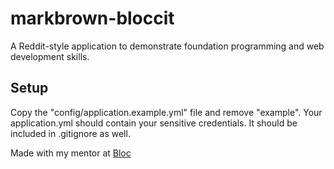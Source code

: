 # markbrown-bloccit

A Reddit-style application to demonstrate foundation programming and web development skills.

## Setup
Copy the "config/application.example.yml" file and remove "example". Your application.yml should contain your sensitive credentials. It should be included in .gitignore as well.

Made with my mentor at [Bloc](http://bloc.io)

